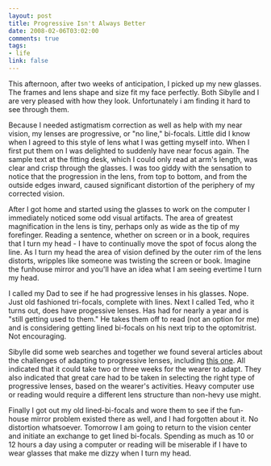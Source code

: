 ```yaml
--- 
layout: post
title: Progressive Isn't Always Better
date: 2008-02-06T03:02:00
comments: true
tags:
- life
link: false
---
```

This afternoon, after two weeks of anticipation, I picked up my new glasses.  The frames and lens shape and size fit my face perfectly.  Both Sibylle and I are very pleased with how they look.  Unfortunately i am finding it hard to see through them.

Because I needed astigmatism correction as well as help with  my near vision, my lenses are progressive, or "no line," bi-focals.  Little did I know when I agreed to this style of lens what I was getting myself into.  When I first put them on I was delighted to suddenly have near focus again.  The sample text at the fitting desk, which I could only read at arm's length, was clear and crisp through the glasses.  I was too giddy with the sensation to notice that the progression in the lens, from top to bottom, and from the outside edges inward, caused significant distortion of the periphery of my corrected vision.

After I got home and started using the glasses to work on the computer I immediately noticed some odd visual artifacts.  The area of greatest magnification in the lens is tiny, perhaps only as wide as the tip of my forefinger.  Reading a sentence, whether on screen or in a book, requires that I turn my head - I have to continually move the spot of focus along the line.  As I turn my head the area of vision defined by the outer rim of the lens distorts, wripples like someone was twisting the screen or book.  Imagine the funhouse mirror and you'll have an idea what I am seeing evertime I turn my head.

I called my Dad to see if he had progressive lenses in his glasses. Nope. Just old fashioned tri-focals, complete with lines.  Next I called Ted, who it turns out, does have progessive lenses.  Has had for nearly a year and is "still getting used to them."  He takes them off to read (not an option for me) and is considering getting lined bi-focals on his next trip to the optomitrist.  Not encouraging.

Sibylle did some web searches and together we found several articles about the challenges of adapting to progressive lenses, including <a href="http://www.revoptom.com/archive/issue/ro111f1.htm" title="Review of Optometry November 1999, Opthalmic Lenses">this one</a>. All indicated that it could take two or three weeks for the wearer to adapt.  They also indicated that great care had to be taken in selecting the right type of progressive lenses, based on the wearer's activities.  Heavy computer use or reading would require a different lens structure than non-hevy use might.

Finally I got out my old lined-bi-focals and wore them to see if the fun-house mirror problem existed there as well, and I had forgotten about it.  No distortion whatsoever.  Tomorrow I am going to return to the vision center and initiate an exchange to get lined bi-focals.  Spending as much as 10 or 12 hours a day using a computer or reading will be miserable if I have to wear glasses that make me dizzy when I turn my head.
